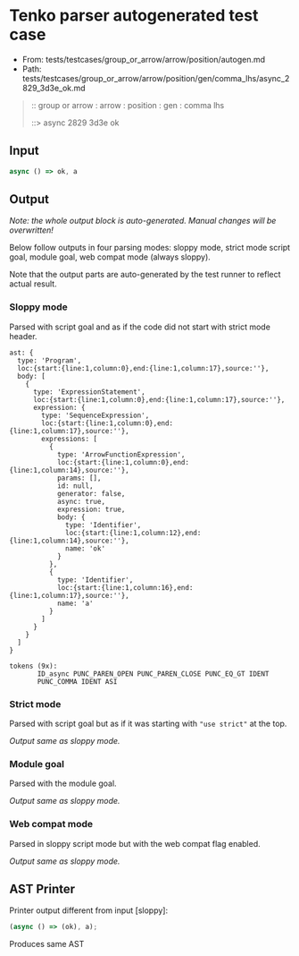 # Tenko parser autogenerated test case

- From: tests/testcases/group_or_arrow/arrow/position/autogen.md
- Path: tests/testcases/group_or_arrow/arrow/position/gen/comma_lhs/async_2829_3d3e_ok.md

> :: group or arrow : arrow : position : gen : comma lhs
>
> ::> async 2829 3d3e ok

## Input


`````js
async () => ok, a
`````

## Output

_Note: the whole output block is auto-generated. Manual changes will be overwritten!_

Below follow outputs in four parsing modes: sloppy mode, strict mode script goal, module goal, web compat mode (always sloppy).

Note that the output parts are auto-generated by the test runner to reflect actual result.

### Sloppy mode

Parsed with script goal and as if the code did not start with strict mode header.

`````
ast: {
  type: 'Program',
  loc:{start:{line:1,column:0},end:{line:1,column:17},source:''},
  body: [
    {
      type: 'ExpressionStatement',
      loc:{start:{line:1,column:0},end:{line:1,column:17},source:''},
      expression: {
        type: 'SequenceExpression',
        loc:{start:{line:1,column:0},end:{line:1,column:17},source:''},
        expressions: [
          {
            type: 'ArrowFunctionExpression',
            loc:{start:{line:1,column:0},end:{line:1,column:14},source:''},
            params: [],
            id: null,
            generator: false,
            async: true,
            expression: true,
            body: {
              type: 'Identifier',
              loc:{start:{line:1,column:12},end:{line:1,column:14},source:''},
              name: 'ok'
            }
          },
          {
            type: 'Identifier',
            loc:{start:{line:1,column:16},end:{line:1,column:17},source:''},
            name: 'a'
          }
        ]
      }
    }
  ]
}

tokens (9x):
       ID_async PUNC_PAREN_OPEN PUNC_PAREN_CLOSE PUNC_EQ_GT IDENT
       PUNC_COMMA IDENT ASI
`````

### Strict mode

Parsed with script goal but as if it was starting with `"use strict"` at the top.

_Output same as sloppy mode._

### Module goal

Parsed with the module goal.

_Output same as sloppy mode._

### Web compat mode

Parsed in sloppy script mode but with the web compat flag enabled.

_Output same as sloppy mode._

## AST Printer

Printer output different from input [sloppy]:

````js
(async () => (ok), a);
````

Produces same AST
